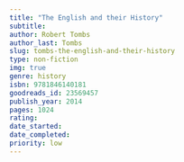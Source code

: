 ```yaml
---
title: "The English and their History"
subtitle: 
author: Robert Tombs
author_last: Tombs
slug: tombs-the-english-and-their-history
type: non-fiction
img: true
genre: history
isbn: 9781846140181
goodreads_id: 23569457
publish_year: 2014
pages: 1024
rating: 
date_started:
date_completed:
priority: low
---
```

